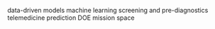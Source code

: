 data-driven models
machine learning
screening and pre-diagnostics
telemedicine
prediction
DOE mission space
